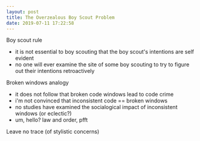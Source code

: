 ```yaml
---
layout: post
title: The Overzealous Boy Scout Problem
date: 2019-07-11 17:22:58
---
```


Boy scout rule
- it is not essential to boy scouting that the boy scout's intentions are self evident
- no one will ever examine the site of some boy scouting to try to figure out their intentions retroactively

Broken windows analogy
- it does not follow that broken code windows lead to code crime
- i'm not convinced that inconsistent code == broken windows
- no studies have examined the socialogical impact of inconsistent windows (or eclectic?)
- um, hello? law and order, pfft

Leave no trace (of stylistic concerns)
